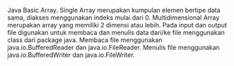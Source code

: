 Java Basic Array.
Single Array merupakan kumpulan elemen bertipe data sama, diakses menggunakan indeks mulai dari 0.
Multidimensional Array merupakan array yang memiliki 2 dimensi atau lebih.
Pada input dan output file digunakan untuk membaca dan menulis data dari/ke file menggunakan class dari package java.
Membaca file menggunakan java.io.BufferedReader dan java.io.FileReader.
Menulis file menggunakan java.io.BufferedWriter dan java.io.FileWriter.
